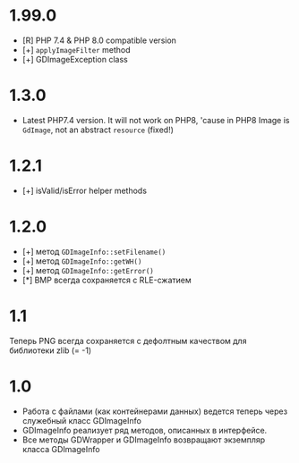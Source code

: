 # 1.99.0

- [R] PHP 7.4 & PHP 8.0 compatible version
- [+] `applyImageFilter` method
- [+] GDImageException class

# 1.3.0

- Latest PHP7.4 version. It will not work on PHP8, 'cause in PHP8 Image is `GdImage`, not an abstract `resource` (fixed!)

# 1.2.1

- [+] isValid/isError helper methods

# 1.2.0

- [+] метод `GDImageInfo::setFilename()`
- [+] метод `GDImageInfo::getWH()`
- [+] метод `GDImageInfo::getError()`
- [*] BMP всегда сохраняется с RLE-сжатием

# 1.1

Теперь PNG всегда сохраняется с дефолтным качеством для библиотеки zlib (= -1)

# 1.0 

* Работа с файлами (как контейнерами данных) ведется теперь через служебный класс GDImageInfo
* GDImageInfo реализует ряд методов, описанных в интерфейсе.
* Все методы GDWrapper и GDImageInfo возвращают экземпляр класса GDImageInfo   

